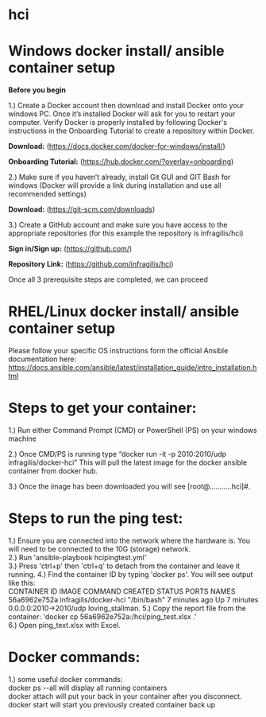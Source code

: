# hci

# Windows docker install/ ansible container setup

**Before you begin** 

1.)	Create a Docker account then download and install Docker onto your windows PC. Once it’s installed Docker will ask for you to restart your computer. Verify Docker is properly installed by following Docker's instructions in the Onboarding Tutorial to create a repository within Docker. 

**Download:** (https://docs.docker.com/docker-for-windows/install/)

**Onboarding Tutorial:** (https://hub.docker.com/?overlay=onboarding)

2.)	Make sure if you haven’t already, install Git GUI and GIT Bash for windows (Docker will provide a link during installation and use all recommended settings)

**Download:** (https://git-scm.com/downloads)

3.)	Create a GitHub account and make sure you have access to the appropriate repositories (for this example the repository is infragilis/hci)

**Sign in/Sign up:** (https://github.com/)

**Repository Link:** (https://github.com/infragilis/hci)

Once all 3 prerequisite steps are completed, we can proceed

# RHEL/Linux docker install/ ansible container setup
Please follow your specific OS instructions form the official Ansible documentation here: 
https://docs.ansible.com/ansible/latest/installation_guide/intro_installation.html

# Steps to get your container:

1.)	Run either Command Prompt (CMD) or PowerShell (PS) on your windows machine

2.)	Once CMD/PS is running type “docker run -it -p 2010:2010/udp infragilis/docker-hci”  This will pull the latest image for the docker ansible container from docker hub.

3.)	Once the image has been downloaded you will see [root@...........hci]#. 

# Steps to run the ping test:

1.) Ensure you are connected into the network where the hardware is.  You will need to be connected to the 10G (storage) network.  
2.) Run 'ansible-playbook hcipingtest.yml'    
3.) Press 'ctrl+p' then 'ctrl+q' to detach from the container and leave it running. 
4.) Find the container ID by typing 'docker ps'.  You will see output like this:  
	CONTAINER ID        IMAGE                   COMMAND             CREATED             STATUS              PORTS                      NAMES
	56a6962e752a        infragilis/docker-hci   "/bin/bash"         7 minutes ago       Up 7 minutes          0.0.0.0:2010->2010/udp   loving_stallman. 
5.) Copy the report file from the container: 'docker cp 56a6962e752a:/hci/ping_test.xlsx .'  
6.) Open ping_text.xlsx with Excel. 

# Docker commands:

1.)	some useful docker commands:  
    docker ps --all will display all running containers    
    docker attach <containername> will put your back in your container after you disconnect. 
    docker start <containername> will start you previously created container back up

